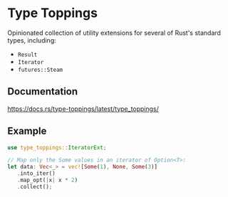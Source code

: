 # Type Toppings

Opinionated collection of utility extensions for several of Rust's standard types, including:

- `Result`
- `Iterator`
- `futures::Steam`

## Documentation

<https://docs.rs/type-toppings/latest/type_toppings/>

## Example

```rust
use type_toppings::IteratorExt;

// Map only the Some values in an iterator of Option<T>:
let data: Vec<_> = vec![Some(1), None, Some(3)]
   .into_iter()
   .map_opt(|x| x * 2)
   .collect();
```
